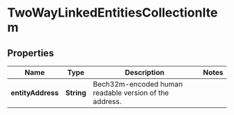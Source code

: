 

# TwoWayLinkedEntitiesCollectionItem


## Properties

| Name | Type | Description | Notes |
|------------ | ------------- | ------------- | -------------|
|**entityAddress** | **String** | Bech32m-encoded human readable version of the address. |  |



